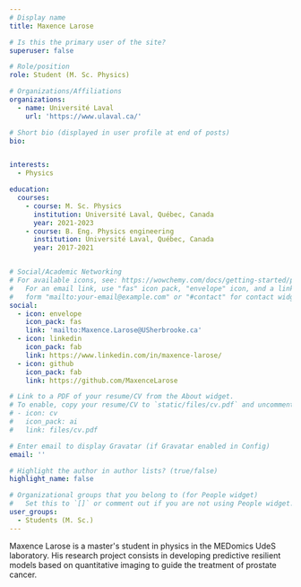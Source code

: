 ```yaml
---
# Display name
title: Maxence Larose

# Is this the primary user of the site?
superuser: false

# Role/position
role: Student (M. Sc. Physics)

# Organizations/Affiliations
organizations:
  - name: Université Laval
    url: 'https://www.ulaval.ca/'

# Short bio (displayed in user profile at end of posts)
bio: 


interests:
  - Physics

education:
  courses:
    - course: M. Sc. Physics
      institution: Université Laval, Québec, Canada
      year: 2021-2023 
    - course: B. Eng. Physics engineering
      institution: Université Laval, Québec, Canada
      year: 2017-2021


# Social/Academic Networking
# For available icons, see: https://wowchemy.com/docs/getting-started/page-builder/#icons
#   For an email link, use "fas" icon pack, "envelope" icon, and a link in the
#   form "mailto:your-email@example.com" or "#contact" for contact widget.
social:
  - icon: envelope
    icon_pack: fas
    link: 'mailto:Maxence.Larose@USherbrooke.ca'
  - icon: linkedin
    icon_pack: fab
    link: https://www.linkedin.com/in/maxence-larose/
  - icon: github
    icon_pack: fab
    link: https://github.com/MaxenceLarose

# Link to a PDF of your resume/CV from the About widget.
# To enable, copy your resume/CV to `static/files/cv.pdf` and uncomment the lines below.
# - icon: cv
#   icon_pack: ai
#   link: files/cv.pdf

# Enter email to display Gravatar (if Gravatar enabled in Config)
email: ''

# Highlight the author in author lists? (true/false)
highlight_name: false

# Organizational groups that you belong to (for People widget)
#   Set this to `[]` or comment out if you are not using People widget.
user_groups:
  - Students (M. Sc.)
---
```


Maxence Larose is a master's student in physics in the MEDomics UdeS laboratory. His research project consists in 
developing predictive resilient models based on quantitative imaging to guide the treatment of prostate cancer.

